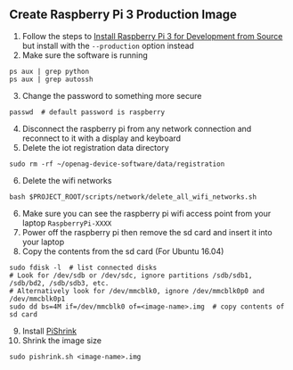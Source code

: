 ## Create Raspberry Pi 3 Production Image
1. Follow the steps to [Install Raspberry Pi 3 for Development from Source](../docs/install/install_raspberry_pi_3_development_source) but install with the `--production` option instead
2. Make sure the software is running
```
ps aux | grep python
ps aux | grep autossh
```
3. Change the password to something more secure
```
passwd  # default password is raspberry
```
4. Disconnect the raspberry pi from any network connection and reconnect to it with a display and keyboard
5. Delete the iot registration data directory
```
sudo rm -rf ~/openag-device-software/data/registration
```
6. Delete the wifi networks
```
bash $PROJECT_ROOT/scripts/network/delete_all_wifi_networks.sh
```
6. Make sure you can see the raspberry pi wifi access point from your laptop `RaspberryPi-XXXX`
7. Power off the raspberry pi then remove the sd card  and insert it into your laptop
8. Copy the contents from the sd card (For Ubuntu 16.04)
```
sudo fdisk -l  # list connected disks
# Look for /dev/sdb or /dev/sdc, ignore partitions /sdb/sdb1, /sdb/bd2, /sdb/sdb3, etc.
# Alternatively look for /dev/mmcblk0, ignore /dev/mmcblk0p0 and /dev/mmcblk0p1
sudo dd bs=4M if=/dev/mmcblk0 of=<image-name>.img  # copy contents of sd card

```
9. Install [PiShrink](https://github.com/Drewsif/PiShrink)
10. Shrink the image size
```
sudo pishrink.sh <image-name>.img
```
